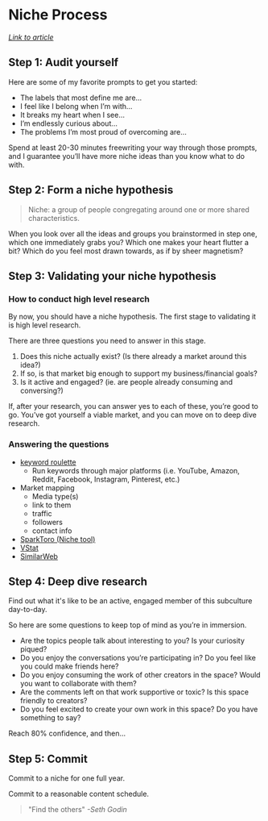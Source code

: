 # Niche Process

_[Link to article](https://ungated.media/article/niche-process/)_

## Step 1: Audit yourself

Here are some of my favorite prompts to get you started:

- The labels that most define me are…
- I feel like I belong when I’m with…
- It breaks my heart when I see…
- I’m endlessly curious about…
- The problems I’m most proud of overcoming are…

Spend at least 20-30 minutes freewriting your way through those prompts, and I guarantee you’ll have more niche ideas than you know what to do with.

## Step 2: Form a niche hypothesis

> Niche: a group of people congregating around one or more shared characteristics.

When you look over all the ideas and groups you brainstormed in step one, which one immediately grabs you? Which one makes your heart flutter a bit? Which do you feel most drawn towards, as if by sheer magnetism?

## Step 3: Validating your niche hypothesis

### How to conduct high level research

By now, you should have a niche hypothesis. The first stage to validating it is high level research.

There are three questions you need to answer in this stage.

1. Does this niche actually exist? (Is there already a market around this idea?)
2. If so, is that market big enough to support my business/financial goals?
3. Is it active and engaged? (ie. are people already consuming and conversing?)

If, after your research, you can answer yes to each of these, you’re good to go. You’ve got yourself a viable market, and you can move on to deep dive research.

### Answering the questions

- [keyword roulette](https://www.notion.so/Keyword-Modifiers-c184e08d021e4b86ab3e971e0e64633a)
  - Run keywords through major platforms (i.e. YouTube, Amazon, Reddit, Facebook, Instagram, Pinterest, etc.)
- Market mapping
  - Media type(s)
  - link to them
  - traffic
  - followers
  - contact info
- [SparkToro (Niche tool)](https://sparktoro.com/)
- [VStat](https://vstat.info/)
- [SimilarWeb](https://www.similarweb.com/)

## Step 4: Deep dive research

Find out what it's like to be an active, engaged member of this subculture day-to-day.

So here are some questions to keep top of mind as you’re in immersion.

- Are the topics people talk about interesting to you? Is your curiosity piqued?
- Do you enjoy the conversations you’re participating in? Do you feel like you could make friends here?
- Do you enjoy consuming the work of other creators in the space? Would you want to collaborate with them?
- Are the comments left on that work supportive or toxic? Is this space friendly to creators?
- Do you feel excited to create your own work in this space? Do you have something to say?

Reach 80% confidence, and then...

## Step 5: Commit

Commit to a niche for one full year.

Commit to a reasonable content schedule.

> "Find the others" _-Seth Godin_
